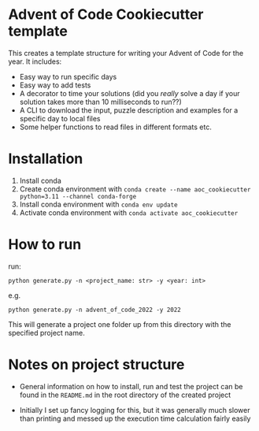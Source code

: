 # Advent of Code Cookiecutter template

This creates a template structure for writing your Advent of Code for the year. It includes:

* Easy way to run specific days
* Easy way to add tests
* A decorator to time your solutions (did you _really_ solve a day if your solution takes more than 10 milliseconds to run??)
* A CLI to download the input, puzzle description and examples for a specific day to local files
* Some helper functions to read files in different formats etc.

# Installation

1. Install conda
2. Create conda environment with `conda create --name aoc_cookiecutter python=3.11 --channel conda-forge`
3. Install conda environment with `conda env update`
4. Activate conda environment with `conda activate aoc_cookiecutter`

# How to run

run:

```commandline
python generate.py -n <project_name: str> -y <year: int>
```

e.g.

```commandline
python generate.py -n advent_of_code_2022 -y 2022
```

This will generate a project one folder up from this directory with the specified project name.

# Notes on project structure

* General information on how to install, run and test the project can be found in the `README.md` in the root directory
  of the created project

* Initially I set up fancy logging for this, but it was generally much slower than printing and messed up the execution
time calculation fairly easily